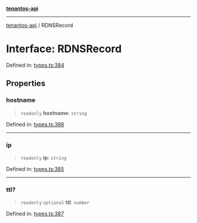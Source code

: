 [**tenantos-api**](../README.md)

***

[tenantos-api](../globals.md) / RDNSRecord

# Interface: RDNSRecord

Defined in: [types.ts:384](https://github.com/shadmanZero/tenantos-api/blob/5456fdea44f46a63455944d4982f5327cbeb3156/src/types.ts#L384)

## Properties

### hostname

> `readonly` **hostname**: `string`

Defined in: [types.ts:386](https://github.com/shadmanZero/tenantos-api/blob/5456fdea44f46a63455944d4982f5327cbeb3156/src/types.ts#L386)

***

### ip

> `readonly` **ip**: `string`

Defined in: [types.ts:385](https://github.com/shadmanZero/tenantos-api/blob/5456fdea44f46a63455944d4982f5327cbeb3156/src/types.ts#L385)

***

### ttl?

> `readonly` `optional` **ttl**: `number`

Defined in: [types.ts:387](https://github.com/shadmanZero/tenantos-api/blob/5456fdea44f46a63455944d4982f5327cbeb3156/src/types.ts#L387)
